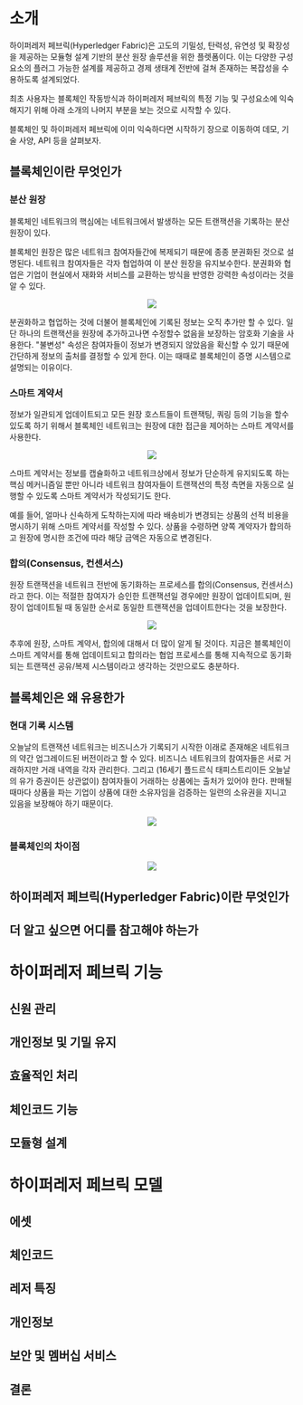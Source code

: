 # 소개
하이퍼레저 페브릭(Hyperledger Fabric)은 고도의 기밀성, 탄력성, 유연성 및 확장성을 제공하는 모듈형 설계 기반의 분산 원장 솔루션을 위한 플렛폼이다. 이는 다양한 구성요소의 플러그 가능한 설계를 제공하고 경제 생태계 전반에 걸쳐 존재하는 복잡성을 수용하도록 설계되었다.

최초 사용자는 블록체인 작동방식과 하이퍼레저 페브릭의 특정 기능 및 구성요소에 익숙해지기 위해 아래 소개의 나머지 부분을 보는 것으로 시작할 수 있다.

블록체인 및 하이퍼레저 페브릭에 이미 익숙하다면 시작하기 장으로 이동하여 데모, 기술 사양, API 등을 살펴보자.

## 블록체인이란 무엇인가

### 분산 원장
블록체인 네트워크의 핵심에는 네트워크에서 발생하는 모든 트랜잭션을 기록하는 분산 원장이 있다.

블록체인 원장은 많은 네트워크 참여자들간에 복제되기 때문에 종종 분권화된 것으로 설명된다. 네트워크 참여자들은 각자 협업하여 이 분산 원장을 유지보수한다. 분권화와 협업은 기업이 현실에서 재화와 서비스를 교환하는 방식을 반영한 강력한 속성이라는 것을 알 수 있다.

<p align="center">
  <img src=".images/03/1.png"/>
</p>

분권화하고 협업하는 것에 더불어 블록체인에 기록된 정보는 오직 추가만 할 수 있다. 일단 하나의 트랜잭션을 원장에 추가하고나면 수정할수 없음을 보장하는 암호화 기술을 사용한다. "불변성" 속성은 참여자들이 정보가 변경되지 않았음을 확신할 수 있기 때문에 간단하게 정보의 출처를 결정할 수 있게 한다. 이는 때때로 블록체인이 증명 시스템으로 설명되는 이유이다.

### 스마트 계약서
정보가 일관되게 업데이트되고 모든 원장 호스트들이 트랜잭팅, 쿼링 등의 기능을 할수 있도록 하기 위해서 블록체인 네트워크는 원장에 대한 접근을 제어하는 스마트 계약서를 사용한다.

<p align="center">
  <img src=".images/03/2.png"/>
</p>

스마트 계약서는 정보를 캡슐화하고 네트워크상에서 정보가 단순하게 유지되도록 하는 핵심 메커니즘일 뿐만 아니라 네트워크 참여자들이 트랜잭션의 특정 측면을 자동으로 실행할 수 있도록 스마트 계약서가 작성되기도 한다.

예를 들어, 얼마나 신속하게 도착하는지에 따라 배송비가 변경되는 상품의 선적 비용을 명시하기 위해 스마트 계약서를 작성할 수 있다. 상품을 수령하면 양쪽 계약자가 합의하고 원장에 명시한 조건에 따라 해당 금액은 자동으로 변경된다.

### 합의(Consensus, 컨센서스)
원장 트랜잭션을 네트워크 전반에 동기화하는 프로세스를 합의(Consensus, 컨센서스)라고 한다. 이는 적절한 참여자가 승인한 트랜잭션일 경우에만 원장이 업데이트되며, 원장이 업데이트될 때 동일한 순서로 동일한 트랜잭션을 업데이트한다는 것을 보장한다.

<p align="center">
  <img src=".images/03/3.png"/>
</p>

추후에 원장, 스마트 계약서, 합의에 대해서 더 많이 알게 될 것이다. 지금은 블록체인이 스마트 계약서를 통해 업데이트되고 합의라는 협업 프로세스를 통해 지속적으로 동기화되는 트랜잭션 공유/복제 시스템이라고 생각하는 것만으로도 충분하다.

## 블록체인은 왜 유용한가

### 현대 기록 시스템
오늘날의 트랜잭션 네트워크는 비즈니스가 기록되기 시작한 이래로 존재해온 네트워크의 약간 업그레이드된 버전이라고 할 수 있다. 비즈니스 네트워크의 참여자들은 서로 거래하지만 거래 내역을 각자 관리한다. 그리고 (16세기 플드르식 태피스트리이든 오늘날의 유가 증권이든 상관없이) 참여자들이 거래하는 상품에는 출처가 있어야 한다. 판매될 때마다 상품을 파는 기업이 상품에 대한 소유자임을 검증하는 일련의 소유권을 지니고 있음을 보장해야 하기 때문이다.

<p align="center">
  <img src=".images/03/4.png"/>
</p>

### 블록체인의 차이점

<p align="center">
  <img src=".images/03/5.png"/>
</p>


## 하이퍼레저 페브릭(Hyperledger Fabric)이란 무엇인가

## 더 알고 싶으면 어디를 참고해야 하는가

# 하이퍼레저 페브릭 기능

## 신원 관리

## 개인정보 및 기밀 유지

## 효율적인 처리

## 체인코드 기능

## 모듈형 설계

# 하이퍼레저 페브릭 모델

## 에셋

## 체인코드

## 레저 특징

## 개인정보

## 보안 및 멤버십 서비스

## 결론
